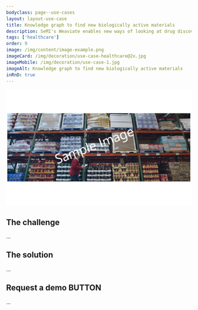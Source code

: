 ```yaml
---
bodyclass: page--use-cases
layout: layout-use-case
title: Knowledge graph to find new biologically active materials
description: SeMI's Weaviate enables new ways of looking at drug discovery by combining private and public genetics, protein, and research data with molecular models and predict biological activity.
tags: ['healthcare']
order: 9
image: /img/content/image-example.png
imageCard: /img/decoration/use-case-healthcare@2x.jpg
imageMobile: /img/decoration/use-case-1.jpg
imageAlt: Knowledge graph to find new biologically active materials
inRnD: true
---
```

![Knowledge graph to find new biologically active materials](/img/sample-usecase.png)

## The challenge

...

## The solution

...


## Request a demo BUTTON

...
